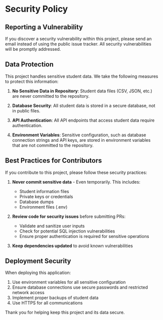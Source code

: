 # Security Policy

## Reporting a Vulnerability

If you discover a security vulnerability within this project, please send an email instead of using the public issue tracker. All security vulnerabilities will be promptly addressed.

## Data Protection

This project handles sensitive student data. We take the following measures to protect this information:

1. **No Sensitive Data in Repository**: Student data files (CSV, JSON, etc.) are never committed to the repository.

2. **Database Security**: All student data is stored in a secure database, not in public files.

3. **API Authentication**: All API endpoints that access student data require authentication.

4. **Environment Variables**: Sensitive configuration, such as database connection strings and API keys, are stored in environment variables that are not committed to the repository.

## Best Practices for Contributors

If you contribute to this project, please follow these security practices:

1. **Never commit sensitive data** - Even temporarily. This includes:
   - Student information files
   - Private keys or credentials
   - Database dumps
   - Environment files (.env)

2. **Review code for security issues** before submitting PRs:
   - Validate and sanitize user inputs
   - Check for potential SQL injection vulnerabilities
   - Ensure proper authentication is required for sensitive operations

3. **Keep dependencies updated** to avoid known vulnerabilities

## Deployment Security

When deploying this application:

1. Use environment variables for all sensitive configuration
2. Ensure database connections use secure passwords and restricted network access
3. Implement proper backups of student data
4. Use HTTPS for all communications

Thank you for helping keep this project and its data secure. 